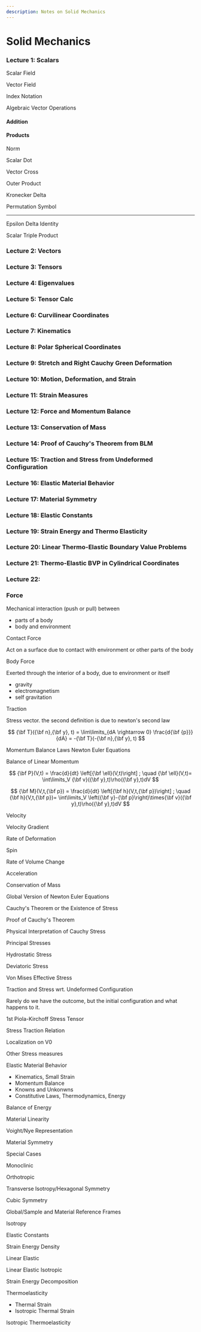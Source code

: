 ```yaml
---
description: Notes on Solid Mechanics
---
```


# Solid Mechanics

### Lecture 1: Scalars

Scalar Field 

Vector Field

Index Notation

Algebraic Vector Operations 

#### Addition

#### Products

Norm

Scalar Dot

Vector Cross

Outer Product

Kronecker Delta 

Permutation Symbol

----

Epsilon Delta Identity

Scalar Triple Product

### Lecture 2: Vectors

### Lecture 3: Tensors

### Lecture 4: Eigenvalues

### Lecture 5: Tensor Calc

### Lecture 6: Curvilinear Coordinates

### Lecture 7: Kinematics 

### Lecture 8: Polar Spherical Coordinates

### Lecture 9: Stretch and Right Cauchy Green Deformation

### Lecture 10: Motion, Deformation, and Strain 

### Lecture 11: Strain Measures

### Lecture 12: Force and Momentum Balance

### Lecture 13: Conservation of Mass

### Lecture 14: Proof of Cauchy's Theorem from BLM

### Lecture 15: Traction and Stress from Undeformed Configuration

### Lecture 16: Elastic Material Behavior

### Lecture 17: Material Symmetry

### Lecture 18: Elastic Constants

### Lecture 19: Strain Energy and Thermo Elasticity

### Lecture 20: Linear Thermo-Elastic Boundary Value Problems

### Lecture 21: Thermo-Elastic BVP in Cylindrical Coordinates

### Lecture 22: 



### Force 

Mechanical interaction \(push or pull\) between 

* parts of a body
* body and environment 

Contact Force 

Act on a surface due to contact  with environment or other parts of the body

Body Force 

Exerted through the interior of a body, due to environment or itself 

* gravity 
* electromagnetism
* self gravitation 

Traction 

Stress vector. the second definition is due to newton's second law 

$$
{\bf T}({\bf n},{\bf y}, t) = \lim\limits_{dA \rightarrow 0} \frac{d{\bf {p}}}{dA} = -{\bf T}(-{\bf n},{\bf y}, t)
$$

Momentum Balance Laws Newton Euler Equations 

Balance of Linear Momentum 

$$
{\bf P}(V,t) = \frac{d}{dt} \left[{\bf \ell}(V,t)\right] ; \quad {\bf \ell}(V,t)= \int\limits_V {\bf v}({\bf y},t)\rho({\bf y},t)dV
$$

$$
{\bf M}(V,t,{\bf p}) = \frac{d}{dt} \left[{\bf h}(V,t,{\bf p})\right] ; \quad {\bf h}(V,t,{\bf p})= \int\limits_V \left({\bf y}-{\bf p}\right)\times{\bf v}({\bf y},t)\rho({\bf y},t)dV
$$

Velocity 

Velocity Gradient 

Rate of Deformation

Spin

Rate of Volume Change 

Acceleration 

Conservation of Mass

Global Version of Newton Euler Equations 

Cauchy's Theorem or the Existence of Stress

Proof of Cauchy's Theorem

 Physical Interpretation of Cauchy Stress

Principal Stresses

Hydrostatic Stress

Deviatoric Stress

Von Mises Effective Stress

Traction and Stress wrt. Undeformed Configuration

Rarely do we have the outcome, but the initial configuration and what happens to it. 

1st Piola-Kirchoff Stress Tensor

Stress Traction Relation

Localization on V0

Other Stress measures 

Elastic Material Behavior

* Kinematics, Small Strain 
* Momentum Balance 
* Knowns and Unkonwns
* Constitutive Laws, Thermodynamics, Energy

Balance of Energy

Material Linearity

Voight/Nye Representation

Material Symmetry

Special Cases

Monoclinic

Orthotropic

Transverse Isotropy/Hexagonal Symmetry

Cubic Symmetry

Global/Sample and Material Reference Frames

Isotropy

Elastic Constants

Strain Energy Density 

Linear Elastic 

Linear Elastic Isotropic 

Strain Energy Decomposition 

Thermoelasticity

* Thermal Strain
* Isotropic Thermal Strain 

Isotropic Thermoelasticity

 

 













































